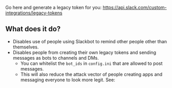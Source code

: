 Go here and generate a legacy token for you: https://api.slack.com/custom-integrations/legacy-tokens

## What does it do?

* Disables use of people using Slackbot to remind other people other than themselves.
* Disables people from creating their own legacy tokens and sending messages as bots to channels and DMs.
  * You can whitelist the `bot_ids` in `config.ini` that are allowed to post messages.
  * This will also reduce the attack vector of people creating apps and messaging everyone to look more legit. See:
  